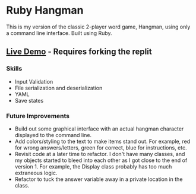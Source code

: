# Ruby Hangman

This is my version of the classic 2-player word game, Hangman, using only a command line interface. Built using Ruby.

## [Live Demo](https://replit.com/@blpeters/rubyhangman#main.rb) - Requires forking the replit

### Skills 

 - Input Validation
 - File serialization and deserialization
 - YAML
 - Save states

### Future Improvements

  - Build out some graphical interface with an actual hangman character displayed to the command line.
  - Add colors/styling to the text to make items stand out. For example, red for wrong answers/letters, green for correct, blue for instructions, etc.
  - Revisit code at a later time to refactor. I don't have many classes, and my objects started to bleed into each other as I got close to the end of version 1. For example, the Display class probably has too much extraneous logic.
  - Refactor to tuck the answer variable away in a private location in the class.
